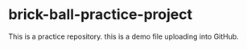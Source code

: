 # brick-ball-practice-project
This is a practice repository. this is  a demo file uploading into GitHub.
